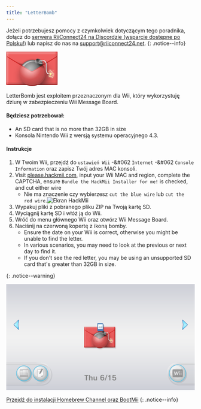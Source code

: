 ```yaml
---
title: "LetterBomb"
---
```


Jeżeli potrzebujesz pomocy z czymkolwiek dotyczącym tego poradnika, dołącz do [serwera RiiConnect24 na Discordzie (wsparcie dostępne po Polsku!)](https://discord.gg/rc24) lub napisz do nas na [support@riiconnect24.net](mailto:support@riiconnect24.net).
{: .notice--info}

![LetterBomb](/images/letterbomb.png)

LetterBomb jest exploitem przeznaczonym dla Wii, który wykorzystuję dziurę w zabezpieczeniu Wii Message Board.

#### Będziesz potrzebował:
- An SD card that is no more than 32GB in size
- Konsola Nintendo Wii z wersją systemu operacyjnego 4.3.

#### Instrukcje


1. W Twoim Wii, przejdź do `ustawień Wii` -&#062 `Internet` -&#062 `Console Information` oraz zapisz Twój adres MAC konsoli.
1. Visit [please.hackmii.com](https://please.hackmii.com), input your Wii MAC and region, complete the CAPTCHA, ensure `Bundle the HackMii Installer for me!` is checked, and cut either wire
   - Nie ma znaczenie czy wybierzesz `cut the blue wire` lub `cut the red wire`.![Ekran HackMii](/images/Wii/LetterBomb-PC.png)
1. Wypakuj pliki z pobranego pliku ZIP na Twoją kartę SD.
1. Wyciągnij kartę SD i włóż ją do Wii.
1. Wróć do menu głównego Wii oraz otwórz Wii Message Board.
1. Naciśnij na czerwoną kopertę z ikoną bomby.
   - Ensure the date on your Wii is correct, otherwise you might be unable to find the letter.
   - In various scenarios, you may need to look at the previous or next day to find it.
   - If you don't see the red letter, you may be using an unsupported SD card that's greater than 32GB in size.


{: .notice--warning}


![LetterBomb Wii Menu](/images/Wii/LetterBomb-Wii.png)

[Przejdź do instalacji Homebrew Channel oraz BootMii](hbc)
{: .notice--info}
